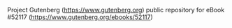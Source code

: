 Project Gutenberg (https://www.gutenberg.org) public repository for
eBook #52117 (https://www.gutenberg.org/ebooks/52117)
